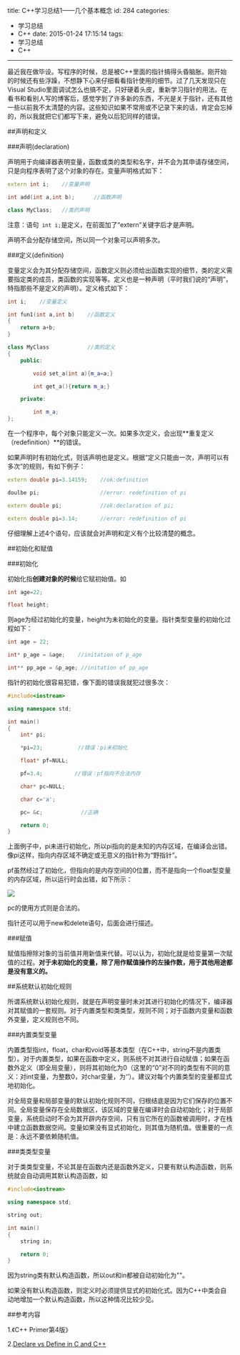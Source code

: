 title: C++学习总结1——几个基本概念
id: 284
categories:
  - 学习总结
  - C++
date: 2015-01-24 17:15:14
tags:
  - 学习总结
  - C++
---

最近我在做毕设。写程序的时候，总是被C++里面的指针搞得头昏脑胀。刚开始的时候还有些浮躁，不想静下心来仔细看看指针使用的细节。过了几天发现只在Visual Studio里面调试怎么也搞不定，只好硬着头皮，重新学习指针的用法。在看书和看别人写的博客后，感觉学到了许多新的东西，不光是关于指针，还有其他一些以前我不太清楚的内容。这些知识如果不常用或不记录下来的话，肯定会忘掉的，所以我就把它们都写下来，避免以后犯同样的错误。

<!--more-->

##声明和定义

###声明(declaration)

声明用于向编译器表明变量，函数或类的类型和名字，并不会为其申请存储空间，只是向程序表明了这个对象的存在。变量声明格式如下：

```cpp
extern int i;    //变量声明

int add(int a,int b);      //函数声明

class MyClass;   //类的声明
```

注意：语句` int i;`是定义，在前面加了“extern”关键字后才是声明。

声明不会分配存储空间，所以同一个对象可以声明多次。


###定义(definition)

变量定义会为其分配存储空间，函数定义则必须给出函数实现的细节，类的定义需要指定类的成员，类函数的实现等等。定义也是一种声明（平时我们说的“声明”，特指那些不是定义的声明）。定义格式如下：

```cpp
int i;    //变量定义

int fun1(int a,int b)    //函数定义
{
    return a+b;
}

class MyClass            //类的定义
{
    public:

        void set_a(int a){m_a=a;}

        int get_a(){return m_a;}

    private:

        int m_a;
};
```

在一个程序中，每个对象只能定义一次。如果多次定义，会出现**重复定义（redefinition）**的错误。

如果声明时有初始化式，则该声明也是定义。根据“定义只能由一次，声明可以有多次”的规则，有如下例子：

```cpp
extern double pi=3.14159;    //ok:definition

doulbe pi;                   //error: redefinition of pi

extern double pi;            //ok:declaration of pi;

extern double pi=3.14;       //error: redefinition of pi
```

仔细理解上述4个语句，应该就会对声明和定义有个比较清楚的概念。

##初始化和赋值

###初始化

初始化指**创建对象的时候**给它赋初始值。如

```cpp
int age=22;      

float height;
```

则age为经过初始化的变量，height为未初始化的变量。指针类型变量的初始化过程如下：

```cpp
int age = 22;

int* p_age = &age;    //initation of p_age

int** pp_age = &p_age; //initation of pp_age
```

指针的初始化很容易犯错，像下面的错误我就犯过很多次：

```cpp
#include<iostream>

using namespace std;

int main()
{
    int* pi;

    *pi=23;           //错误：pi未初始化

    float* pf=NULL;

    pf=3.4;          //错误：pf指向不合法内存

    char* pc=NULL;

    char c='a';

    pc= &c;            //正确

    return 0;
}
```

上面例子中，pi未进行初始化，所以pi指向的是未知的内存区域，在编译会出错。像pi这样，指向内存区域不确定或无意义的指针称为“野指针”。

pf虽然经过了初始化，但指向的是内存空间的0位置，而不是指向一个float型变量的内存区域，所以运行时会出错，如下所示：

![](https://vra.blog.ustc.edu.cn/wp-content/uploads/2015/01/error_pointer_no_initation.png)

pc的使用方式则是合法的。

指针还可以用于new和delete语句，后面会进行描述。

###赋值

赋值指擦除对象的当前值并用新值来代替。可以认为，初始化就是给变量第一次赋值的过程。**对于未初始化的变量，除了用作赋值操作的左操作数，用于其他用途都是没有意义的。**

##系统默认初始化规则

所谓系统默认初始化规则，就是在声明变量时未对其进行初始化的情况下，编译器对其赋值的一套规则。对于内置类型和类类型，规则不同；对于函数内变量和函数外变量，定义规则也不同。

###内置类型变量

内置类型指int，float，char和void等基本类型（在C++中，string不是内置类型）。对于内置类型，如果在函数中定义，则系统不对其进行自动赋值；如果在函数外定义（即全局变量），则将其初始化为0（这里的“0”对不同的类型有不同的意义：对int变量，为整数0，对char变量，为‘’）。建议对每个内置类型的变量都显式地初始化。

对全局变量和局部变量的默认初始化规则不同，归根结底是因为它们保存的位置不同。全局变量保存在全局数据区，该区域的变量在编译时会自动初始化；对于局部变量，系统启动时不会为其开辟内存空间，只有当它所在的函数被调用时，才在栈中建立函数数据空间。变量如果没有显式初始化，则其值为随机值。很重要的一点是：永远不要依赖随机值。

###类类型变量

对于类类型变量，不论其是在函数内还是函数外定义，只要有默认构造函数，则系统就会自动调用其默认构造函数，如

```cpp
#include<iostream>

using namespace std;

string out;

int main()
{
    string in;    

    return 0;
}
```

因为string类有默认构造函数，所以out和in都被自动初始化为""。

如果没有默认构造函数，则定义时必须提供显式的初始化式。因为C++中类会自动地增加一个默认构造函数，所以这种情况比较少见。


##参考内容

1.《C++ Primer第4版》

2.[Declare vs Define in C and C++](http://www.cprogramming.com/declare_vs_define.html)
